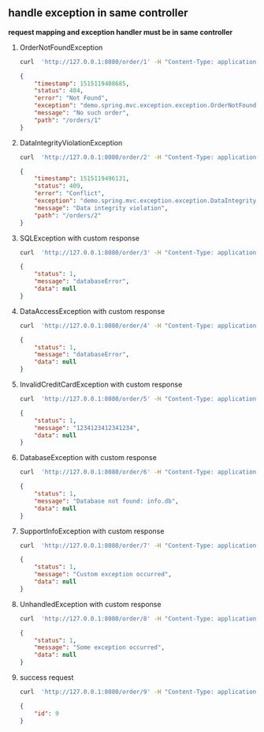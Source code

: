 ## handle exception in same controller
**request mapping and exception handler must be in same controller**

1. OrderNotFoundException

    ```sh
    curl  'http://127.0.0.1:8080/order/1' -H "Content-Type: application/json"
    ```
    ```json
    {
        "timestamp": 1515119408685,
        "status": 404,
        "error": "Not Found",
        "exception": "demo.spring.mvc.exception.exception.OrderNotFoundException",
        "message": "No such order",
        "path": "/orders/1"
    }
    ```

2. DataIntegrityViolationException

    ```sh
    curl  'http://127.0.0.1:8080/order/2' -H "Content-Type: application/json"
    ```
    ```json
    {
        "timestamp": 1515119496131,
        "status": 409,
        "error": "Conflict",
        "exception": "demo.spring.mvc.exception.exception.DataIntegrityViolationException",
        "message": "Data integrity violation",
        "path": "/orders/2"
    }
    ```

3. SQLException with custom response
    ```sh
    curl  'http://127.0.0.1:8080/order/3' -H "Content-Type: application/json"
    ```
    ```json
    {
        "status": 1,
        "message": "databaseError",
        "data": null
    }
    ```
4. DataAccessException with custom response
    ```sh
    curl  'http://127.0.0.1:8080/order/4' -H "Content-Type: application/json"
    ```
    ```json
    {
        "status": 1,
        "message": "databaseError",
        "data": null
    }
    ```
5. InvalidCreditCardException with custom response
    ```sh
    curl  'http://127.0.0.1:8080/order/5' -H "Content-Type: application/json"
    ```
    ```json
    {
        "status": 1,
        "message": "1234123412341234",
        "data": null
    }
    ```
6. DatabaseException with custom response
    ```sh
    curl  'http://127.0.0.1:8080/order/6' -H "Content-Type: application/json"
    ```
    ```json
    {
        "status": 1,
        "message": "Database not found: info.db",
        "data": null
    }
    ```
7. SupportInfoException with custom response
    ```sh
    curl  'http://127.0.0.1:8080/order/7' -H "Content-Type: application/json"
    ```
    ```json
    {
        "status": 1,
        "message": "Custom exception occurred",
        "data": null
    }
    ```
8. UnhandledException with custom response
    ```sh
    curl  'http://127.0.0.1:8080/order/8' -H "Content-Type: application/json"
    ```
    ```json
    {
        "status": 1,
        "message": "Some exception occurred",
        "data": null
    }
    ```
9. success request
    ```sh
    curl  'http://127.0.0.1:8080/order/9' -H "Content-Type: application/json"
    ```
    ```json
    {
        "id": 9
    }
    ```